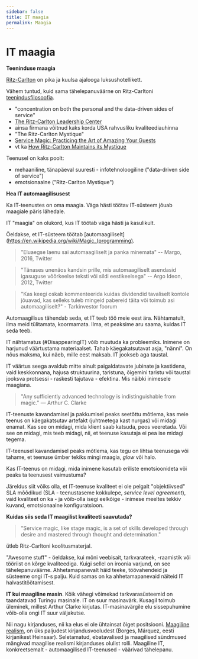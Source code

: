 ```yaml
---
sidebar: false
title: IT maagia
permalink: Maagia
---
```


# IT maagia

__Teeninduse maagia__

[Ritz-Carlton](https://en.wikipedia.org/wiki/The_Ritz-Carlton_Hotel_Company
) on pika ja kuulsa ajalooga luksushotellikett.

Vähem tuntud, kuid sama tähelepanuväärne on Ritz-Carltoni [teenindusfilosoofia](http://www.ritzcarlton.com/en/about/gold-standards).  

- "concentration on both the personal and the data-driven sides of service"
- [The Ritz-Carlton Leadership Center](http://ritzcarltonleadershipcenter.com/)
- ainsa firmana võitnud kaks korda USA rahvusliku kvaliteediauhinna
- "The Ritz-Carlton Mystique"
- [Service Magic: Practicing the Art of Amazing Your Guests](http://ritzcarltonleadershipcenter.com/2016/02/service-magic-practicing-the-art-of-amazing-your-guests/)
- vt ka [How Ritz-Carlton Maintains its Mystique](https://www.bloomberg.com/news/articles/2007-02-13/how-ritz-carlton-maintains-its-mystiquebusinessweek-business-news-stock-market-and-financial-advice)

Teenusel on kaks poolt:

-  mehaaniline, tänapäeval suuresti - infotehnoloogiline ("data-driven side of service")
- emotsionaalne ("Ritz-Carlton Mystique")

__Hea IT automaagilisusest__

Ka IT-teenustes on oma maagia. Väga hästi töötav IT-süsteem jõuab maagiale päris lähedale.

IT "maagia" on olukord, kus IT töötab väga hästi ja kasulikult.

Öeldakse, et IT-süsteem töötab [automaagiliselt](https://en.wikipedia.org/wiki/Magic_(programming).

> "Eluaegse laenu sai automaagiliselt ja panka minemata" -- Margo, 2016, Twitter

> "Tänases unenäos kandsin prille, mis automaagiliselt asendasid igasuguse võõrkeelse teksti või sildi eestikeelsega" -- Argo Ideon, 2012, Twitter

> "Kas keegi oskab kommenteerida kuidas dividendid tavaliselt kontole jõuavad, kas selleks tuleb mingeid pabereid täita või toimub asi automaagiliselt?" - Tarkinvestor foorum

Automaagilisus tähendab seda, et IT teeb töö meie eest ära. Nähtamatult, ilma meid tülitamata, koormamata. Ilma, et peaksime aru saama, kuidas IT seda teeb.

IT nähtamatus (#DisappearingIT) võib muutuda ka probleemiks. Inimene on harjunud väärtustama materiaalset. Tahab käegakatsutavat asja, "nänni". On nõus maksma, kui näeb, mille eest maksab. IT jookseb aga taustal.

IT väärtus seega avaldub mitte ainult paigaldatavate jubinate ja kastidena, vaid keskkonnana, hajusa struktuurina, taristuna, õigemini taristu või taustal jooksva protsessi - raskesti tajutava - efektina. Mis näibki inimesele maagiana.

> "Any sufficiently advanced technology is indistinguishable from magic." &mdash; Arthur C. Clarke

IT-teenuste kavandamisel ja pakkumisel peaks seetõttu mõtlema, kas meie teenus on käegakatsutav artefakt (juhtmetega kast nurgas) või midagi enamat. Kas see on midagi, mida klient saab katsuda, peos veeretada. Või see on midagi, mis teeb midagi, nii, et teenuse kasutaja ei pea ise midagi tegema.

IT-teenusel kavandamisel peaks mõtlema, kas tegu on lihtsa teenusega või tahame, et teenuse ümber tekiks mingi maagia, _glow_ või halo.

Kas IT-teenus on midagi, mida inimene kasutab eriliste emotsioonideta või peaks ta teenusest vaimustuma?

Järeldus siit võiks olla, et IT-teenuse kvaliteet ei ole pelgalt "objektiivsed" SLA mõõdikud (SLA - teenustaseme kokkulepe, _service level agreement_), vaid kvaliteet on ka - ja võib-olla isegi eelkõige - inimese meeltes tekkiv kuvand, emotsionaalne konfiguratsioon.

__Kuidas siis seda IT maagilist kvaliteeti saavutada?__

> "Service magic, like stage magic, is a set of skills developed through desire and mastered through thought and determination."

ütleb Ritz-Carltoni koolitusmaterjal.

"Awesome stuff" - öeldakse, kui mõni veebisait, tarkvarateek, -raamistik või tööriist on kõrge kvaliteediga. Kuigi sellel on iroonia varjund, on see tähelepanuväärne. Ahhetamapanevalt häid teeke, töövahendeid ja süsteeme ongi IT-s palju. Kuid samas on ka ahhetamapanevaid  näiteid IT halvastitöötamisest. 

__IT kui maagiline masin__. Kõik vähegi võimekad tarkvarasüsteemid on taandatavad Turingu masinale. IT on suur masinavärk. Kusagil toimub üleminek, millest Arthur Clarke kirjutas. IT-masinavärgile elu sissepuhumine võib-olla ongi IT suur väljakutse.

Nii nagu kirjanduses, nii ka elus ei ole ühtainsat õiget positsiooni. [Maagiline realism](https://et.wikipedia.org/wiki/Maagiline_realism), on üks paljudest kirjandusvooludest (Borges, Márquez, eesti kirjanikest Heinsaar). Seletamatud, ebatavalised ja  maagilised sündmused mängivad maagilise realismi kirjanduses olulist rolli. Maagiline IT, konkreetsemalt - automaagilised IT-teenused - väärivad tähelepanu.
